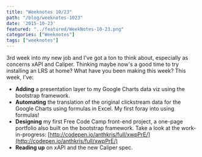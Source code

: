 ```yaml
---
title: "Weeknotes 10/23"
path: "/blog/weeknotes-1023"
date: '2015-10-23'
featured: "../featured/WeekNotes-10-23.png"
categories: ["Weeknotes"]
tags: ["weeknotes"]
---
```


3rd week into my new job and I've got a ton to think about, especially as concerns xAPI and Caliper. Thinking maybe now's a good time to try installing an LRS at home? What have you been making this week? This week, I've:

*   **Adding** a presentation layer to my Google Charts data viz using the bootstrap framework.
*   **Automating** the translation of the original clickstream data for the Google Charts using formulas in Excel. My first foray into using formulas!
*   **Designing** my first Free Code Camp front-end project, a one-page portfolio also built on the bootstrap framework. Take a look at the work-in-progress: [http://codepen.io/anthkris/full/xwpPrE/](http://codepen.io/anthkris/full/xwpPrE/)
*   **Reading up** on xAPI and the new Caliper spec.
